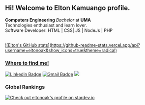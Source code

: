 ## Hi! Welcome to Elton Kamuango profile.

**Computers Engineering** *Bachelor* at **UMA** <br>
Technologies enthusiast and learn lover.<br> Software Developer: HTML | CSS| JS | NodeJs | PHP  <br>
<br>
<div>
  <a href="https://github.com/eltonoak">
    ![Elton's GitHub stats](https://github-readme-stats.vercel.app/api?username=eltonoak&show_icons=true&theme=radical)
</div>
  
### Where to find me!
[![Linkedin Badge](https://img.shields.io/badge/-Elton%20Kamuango-6633cc?style=flat-square&logo=Linkedin&logoColor=white&link=https://www.linkedin.com/in/kamuangoelton/)](https://www.linkedin.com/in/kamuangoelton/) 
[![Gmail Badge](https://img.shields.io/badge/-eltonkamuango99@gmail.com-6633cc?style=flat-square&logo=Gmail&logoColor=white&link=mailto:eltonkamuango99@gmail.com)](mailto:eltonkamuango99@gmail.com)
<a href="https://api.whatsapp.com/send/?phone=%2B244944320877&text&app_absent=0" target="_blank"><img src="https://img.shields.io/badge/WhatsApp-25D366?style=flat&logo=whatsapp&logoColor=white" target="_blank"></a>

### Global Rankings
[![Check out eltonoak's profile on stardev.io](https://stardev.io/developers/eltonoak/badge/languages/global.svg)](https://stardev.io/developers/eltonoak)
